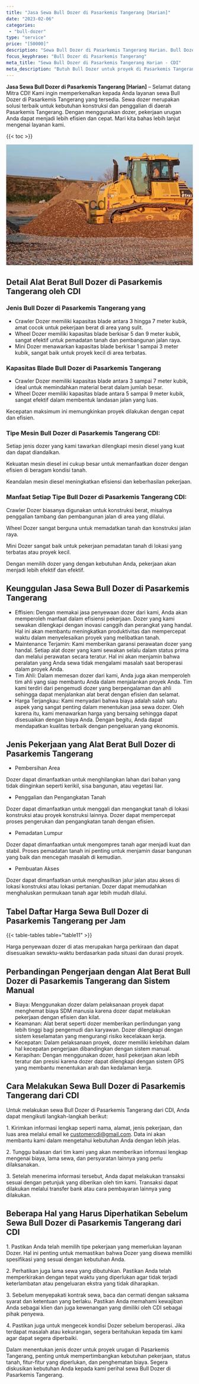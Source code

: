 ```yaml
---
title: "Jasa Sewa Bull Dozer di Pasarkemis Tangerang [Harian]"
date: "2023-02-06"
categories:
 - "bull-dozer"
type: "service"
price: "[50000]"
description: "Sewa Bull Dozer di Pasarkemis Tangerang Harian. Bull Dozer profesional untuk kebutuhan proyek konstruksi dengan performa superior. Dapatkan informasi lengkap dengan menghubungi kami."
focus_keyphrase: "Bull Dozer di Pasarkemis Tangerang"
meta_title: "Sewa Bull Dozer di Pasarkemis Tangerang Harian - CDI"
meta_description: "Butuh Bull Dozer untuk proyek di Pasarkemis Tangerang? Layanan profesional kami siap melayani dengan solusi optimal. Klik untuk info lebih lanjut."
---
```


**Jasa Sewa Bull Dozer di Pasarkemis Tangerang [Harian]** – Selamat datang Mitra CDI! Kami ingin memperkenalkan kepada Anda layanan sewa Bull Dozer di Pasarkemis Tangerang yang tersedia. Sewa dozer merupakan solusi terbaik untuk kebutuhan konstruksi dan penggalian di daerah Pasarkemis Tangerang. Dengan menggunakan dozer, pekerjaan urugan Anda dapat menjadi lebih efisien dan cepat. Mari kita bahas lebih lanjut mengenai layanan kami.

{{< toc >}}

![Jasa Sewa Bull Dozer di Pasarkemis Tangerang [Harian]](/images/bull-dozer/bull-dozer-26.jpg)

## Detail Alat Berat Bull Dozer di Pasarkemis Tangerang oleh CDI

### Jenis Bull Dozer di Pasarkemis Tangerang yang

*   Crawler Dozer memiliki kapasitas blade antara 3 hingga 7 meter kubik, amat cocok untuk pekerjaan berat di area yang sulit.
*   Wheel Dozer memiliki kapasitas blade berkisar 5 dan 9 meter kubik, sangat efektif untuk pemadatan tanah dan pembangunan jalan raya.
*   Mini Dozer menawarkan kapasitas blade berkisar 1 sampai 3 meter kubik, sangat baik untuk proyek kecil di area terbatas.

### Kapasitas Blade Bull Dozer di Pasarkemis Tangerang

*   Crawler Dozer memiliki kapasitas blade antara 3 sampai 7 meter kubik, ideal untuk memindahkan material berat dalam jumlah besar.
*   Wheel Dozer memiliki kapasitas blade antara 5 sampai 9 meter kubik, sangat efektif dalam membentuk landasan jalan yang luas.

Kecepatan maksimum ini memungkinkan proyek dilakukan dengan cepat dan efisien.

### Tipe Mesin Bull Dozer di Pasarkemis Tangerang CDI:

Setiap jenis dozer yang kami tawarkan dilengkapi mesin diesel yang kuat dan dapat diandalkan.

Kekuatan mesin diesel ini cukup besar untuk memanfaatkan dozer dengan efisien di beragam kondisi tanah.

Keandalan mesin diesel meningkatkan efisiensi dan keberhasilan pekerjaan.

### Manfaat Setiap Tipe Bull Dozer di Pasarkemis Tangerang CDI:

Crawler Dozer biasanya digunakan untuk konstruksi berat, misalnya penggalian tambang dan pembangunan jalan di area yang dilalui.

Wheel Dozer sangat berguna untuk memadatkan tanah dan konstruksi jalan raya.

Mini Dozer sangat baik untuk pekerjaan pemadatan tanah di lokasi yang terbatas atau proyek kecil.

Dengan memilih dozer yang dengan kebutuhan Anda, pekerjaan akan menjadi lebih efektif dan efektif.

## Keunggulan Jasa Sewa Bull Dozer di Pasarkemis Tangerang

*   Effisien: Dengan memakai jasa penyewaan dozer dari kami, Anda akan memperoleh manfaat dalam efisiensi pekerjaan. Dozer yang kami sewakan dilengkapi dengan inovasi canggih dan perangkat yang handal. Hal ini akan membantu meningkatkan produktivitas dan mempercepat waktu dalam menyelesaikan proyek yang melibatkan tanah.
*   Maintenance Terjamin: Kami memberikan garansi perawatan dozer yang handal. Setiap alat dozer yang kami sewakan selalu dalam status prima dan melalui perawatan secara teratur. Hal ini akan menjamin bahwa peralatan yang Anda sewa tidak mengalami masalah saat beroperasi dalam proyek Anda.
*   Tim Ahli: Dalam memesan dozer dari kami, Anda juga akan memperoleh tim ahli yang siap membantu Anda dalam menjalankan proyek Anda. Tim kami terdiri dari pengemudi dozer yang berpengalaman dan ahli sehingga dapat menjalankan alat berat dengan efisien dan selamat.
*   Harga Terjangkau: Kami menyadari bahwa biaya adalah salah satu aspek yang sangat penting dalam menentukan jasa sewa dozer. Oleh karena itu, kami menawarkan harga yang bersaing sehingga dapat disesuaikan dengan biaya Anda. Dengan begitu, Anda dapat mendapatkan kualitas terbaik dengan pengeluaran yang ekonomis.

## Jenis Pekerjaan yang Alat Berat Bull Dozer di Pasarkemis Tangerang

*   Pembersihan Area

Dozer dapat dimanfaatkan untuk menghilangkan lahan dari bahan yang tidak diinginkan seperti kerikil, sisa bangunan, atau vegetasi liar.
*   Penggalian dan Pengangkatan Tanah

Dozer dapat dimanfaatkan untuk menggali dan mengangkat tanah di lokasi konstruksi atau proyek konstruksi lainnya. Dozer dapat mempercepat proses pengerukan dan pengangkatan tanah dengan efisien.
*   Pemadatan Lumpur

Dozer dapat dimanfaatkan untuk mengompres tanah agar menjadi kuat dan stabil. Proses pemadatan tanah ini penting untuk menjamin dasar bangunan yang baik dan mencegah masalah di kemudian.
*   Pembuatan Akses

Dozer dapat dimanfaatkan untuk menghasilkan jalur jalan atau akses di lokasi konstruksi atau lokasi pertanian. Dozer dapat memudahkan menghaluskan permukaan tanah agar lebih mudah dilalui.

## Tabel Daftar Harga Sewa Bull Dozer di Pasarkemis Tangerang per Jam

{{< table-tables table="table11" >}}

Harga penyewaan dozer di atas merupakan harga perkiraan dan dapat disesuaikan sewaktu-waktu berdasarkan pada situasi dan durasi proyek.

## Perbandingan Pengerjaan dengan Alat Berat Bull Dozer di Pasarkemis Tangerang dan Sistem Manual

*   Biaya: Menggunakan dozer dalam pelaksanaan proyek dapat menghemat biaya SDM manusia karena dozer dapat melakukan pekerjaan dengan efisien dan kilat.
*   Keamanan: Alat berat seperti dozer memberikan perlindungan yang lebih tinggi bagi pengemudi dan karyawan. Dozer dilengkapi dengan sistem keselamatan yang mengurangi risiko kecelakaan kerja.
*   Kecepatan: Dalam pelaksanaan proyek, dozer memiliki kelebihan dalam hal kecepatan pengerjaan dibandingkan dengan sistem manual.
*   Kerapihan: Dengan menggunakan dozer, hasil pekerjaan akan lebih teratur dan presisi karena dozer dapat dilengkapi dengan sistem GPS yang membantu menentukan arah dan kedalaman kerja.

## Cara Melakukan Sewa Bull Dozer di Pasarkemis Tangerang dari CDI

Untuk melakukan sewa Bull Dozer di Pasarkemis Tangerang dari CDI, Anda dapat mengikuti langkah-langkah berikut:

1\.  Kirimkan informasi lengkap seperti nama, alamat, jenis pekerjaan, dan luas area melalui email ke customercdi@gmail.com. Data ini akan membantu kami dalam mengetahui kebutuhan Anda dengan lebih jelas.

2\.  Tunggu balasan dari tim kami yang akan memberikan informasi lengkap mengenai biaya, lama sewa, dan persyaratan lainnya yang perlu dilaksanakan.

3\.  Setelah menerima informasi tersebut, Anda dapat melakukan transaksi sesuai dengan petunjuk yang diberikan oleh tim kami. Transaksi dapat dilakukan melalui transfer bank atau cara pembayaran lainnya yang dilakukan.

## Beberapa Hal yang Harus Diperhatikan Sebelum Sewa Bull Dozer di Pasarkemis Tangerang dari CDI

1\.  Pastikan Anda telah memilih tipe pekerjaan yang memerlukan layanan Dozer. Hal ini penting untuk memastikan bahwa Dozer yang disewa memiliki spesifikasi yang sesuai dengan kebutuhan Anda.

2\.  Perhatikan juga lama sewa yang dibutuhkan. Pastikan Anda telah memperkirakan dengan tepat waktu yang diperlukan agar tidak terjadi keterlambatan atau pengeluaran ekstra yang tidak diharapkan.

3\.  Sebelum menyepakati kontrak sewa, baca dan cermati dengan saksama syarat dan ketentuan yang berlaku. Pastikan Anda memahami kewajiban Anda sebagai klien dan juga kewenangan yang dimiliki oleh CDI sebagai pihak penyewa.

4\.  Pastikan juga untuk mengecek kondisi Dozer sebelum beroperasi. Jika terdapat masalah atau kekurangan, segera beritahukan kepada tim kami agar dapat segera diperbaiki.

Dalam menentukan jenis dozer untuk proyek urugan di Pasarkemis Tangerang, penting untuk mempertimbangkan kebutuhan pekerjaan, status tanah, fitur-fitur yang diperlukan, dan penghematan biaya. Segera diskusikan kebutuhan Anda kepada kami perihal sewa Bull Dozer di Pasarkemis Tangerang.